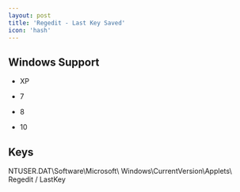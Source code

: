 ```yaml
---
layout: post
title: 'Regedit - Last Key Saved'
icon: 'hash'
---
```


## Windows Support

- XP

- 7

- 8

- 10



## Keys

NTUSER.DAT\Software\Microsoft\ Windows\CurrentVersion\Applets\ Regedit / LastKey

